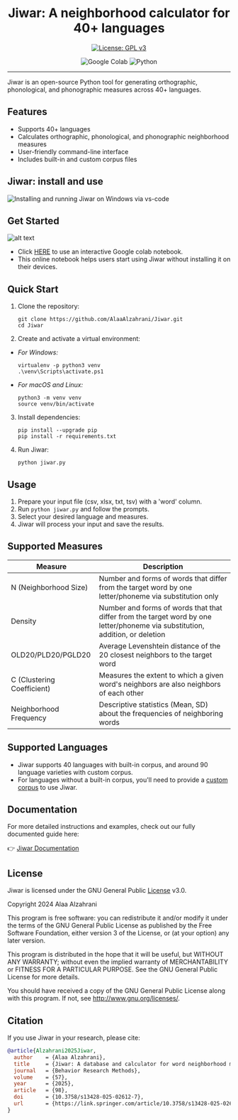 <h1 align="center">Jiwar: A neighborhood calculator for 40+ languages</h1>

<p align="center">
  <a href="https://www.gnu.org/licenses/gpl-3.0">
    <img src="https://img.shields.io/badge/License-GPL%20v3-blue.svg" alt="License: GPL v3">
  </a>
</p>

<p align="center">
  <img src="https://img.shields.io/badge/Colab-F9AB00?style=for-the-badge&logo=googlecolab&color=525252" alt="Google Colab">
  <img src="https://img.shields.io/badge/Python-FFD43B?style=for-the-badge&logo=python&logoColor=blue" alt="Python">
</p>


----
Jiwar is an open-source Python tool for generating orthographic, phonological, and phonographic measures across 40+ languages. 

## Features

- Supports 40+ languages
- Calculates orthographic, phonological, and phonographic neighborhood measures
- User-friendly command-line interface
- Includes built-in and custom corpus files

## Jiwar: install and use

![Installing and running Jiwar on Windows via vs-code](https://github.com/AlaaAlzahrani/Jiwar/blob/master/docs/pics/jiwar_install_use.gif)


##  Get Started  

![alt text](https://img.shields.io/badge/Colab-F9AB00?style=for-the-badge&logo=googlecolab&color=525252)

   - Click [HERE](https://colab.research.google.com/drive/1f_n7uuimT8MReaOW4U4LP8dAUVtY2hAq?usp=sharing) to use an interactive Google colab notebook.
   - This online notebook helps users start using Jiwar without installing it on their devices. 


## Quick Start

1. Clone the repository:
   ```
   git clone https://github.com/AlaaAlzahrani/Jiwar.git
   cd Jiwar
   ```

2. Create and activate a virtual environment:

- _For Windows:_
   ```
   virtualenv -p python3 venv
   .\venv\Scripts\activate.ps1
   ```

- _For macOS and Linux:_
   ```
   python3 -m venv venv
   source venv/bin/activate
   ```

3. Install dependencies:
   ```
   pip install --upgrade pip
   pip install -r requirements.txt
   ```

4. Run Jiwar:
   ```
   python jiwar.py
   ```

## Usage

1. Prepare your input file (csv, xlsx, txt, tsv) with a 'word' column.
2. Run `python jiwar.py` and follow the prompts.
3. Select your desired language and measures.
4. Jiwar will process your input and save the results.


## Supported Measures

| Measure | Description |
|---------|-------------|
| N (Neighborhood Size) | Number and forms of words that differ from the target word by one letter/phoneme via substitution only |
| Density | Number and forms of words that that differ from the target word by one letter/phoneme via substitution, addition, or deletion |
| OLD20/PLD20/PGLD20 | Average Levenshtein distance of the 20 closest neighbors to the target word |
| C (Clustering Coefficient) | Measures the extent to which a given word's neighbors are also neighbors of each other |
| Neighborhood Frequency | Descriptive statistics (Mean, SD) about the frequencies of neighboring words |

## Supported Languages

- Jiwar supports 40 languages with built-in corpus, and around 90 language varieties with custom corpus.
- For languages without a built-in corpus, you'll need to provide a [custom corpus](https://jiwar.readthedocs.io/en/latest/languages/custom_corpus.html) to use Jiwar.



## Documentation 

For more detailed instructions and examples, check out our fully documented guide here:

👉 [Jiwar Documentation](https://jiwar.readthedocs.io/en/latest/index.html)


## License

Jiwar is licensed under the GNU General Public [License](LICENSE) v3.0. 

Copyright 2024 Alaa Alzahrani

This program is free software: you can redistribute it and/or modify it under the terms of the GNU General Public License as published by the Free Software Foundation, either version 3 of the License, or (at your option) any later version.

This program is distributed in the hope that it will be useful, but WITHOUT ANY WARRANTY; without even the implied warranty of MERCHANTABILITY or FITNESS FOR A PARTICULAR PURPOSE. See the GNU General Public License for more details.

You should have received a copy of the GNU General Public License along with this program. If not, see http://www.gnu.org/licenses/.

## Citation

If you use Jiwar in your research, please cite:

```bibtex
@article{Alzahrani2025Jiwar,
  author    = {Alaa Alzahrani},
  title     = {Jiwar: A database and calculator for word neighborhood measures in 40 languages},
  journal   = {Behavior Research Methods},
  volume    = {57},
  year      = {2025},
  article   = {98},
  doi       = {10.3758/s13428-025-02612-7},
  url       = {https://link.springer.com/article/10.3758/s13428-025-02612-7}
}
```